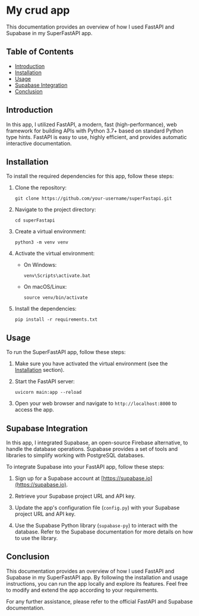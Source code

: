 # My crud app

This documentation provides an overview of how I used FastAPI and Supabase in my SuperFastAPI app.

## Table of Contents

- [Introduction](#introduction)
- [Installation](#installation)
- [Usage](#usage)
- [Supabase Integration](#supabase-integration)
- [Conclusion](#conclusion)

## Introduction

In this app, I utilized FastAPI, a modern, fast (high-performance), web framework for building APIs with Python 3.7+ based on standard Python type hints. FastAPI is easy to use, highly efficient, and provides automatic interactive documentation.

## Installation

To install the required dependencies for this app, follow these steps:

1. Clone the repository:

   ```
   git clone https://github.com/your-username/superFastapi.git
   ```

2. Navigate to the project directory:

   ```
   cd superFastapi
   ```

3. Create a virtual environment:

   ```
   python3 -m venv venv
   ```

4. Activate the virtual environment:

   - On Windows:
     ```
     venv\Scripts\activate.bat
     ```
   - On macOS/Linux:
     ```
     source venv/bin/activate
     ```

5. Install the dependencies:
   ```
   pip install -r requirements.txt
   ```

## Usage

To run the SuperFastAPI app, follow these steps:

1. Make sure you have activated the virtual environment (see the [Installation](#installation) section).

2. Start the FastAPI server:

   ```
   uvicorn main:app --reload
   ```

3. Open your web browser and navigate to `http://localhost:8000` to access the app.

## Supabase Integration

In this app, I integrated Supabase, an open-source Firebase alternative, to handle the database operations. Supabase provides a set of tools and libraries to simplify working with PostgreSQL databases.

To integrate Supabase into your FastAPI app, follow these steps:

1. Sign up for a Supabase account at [https://supabase.io](https://supabase.io).

2. Retrieve your Supabase project URL and API key.

3. Update the app's configuration file (`config.py`) with your Supabase project URL and API key.

4. Use the Supabase Python library (`supabase-py`) to interact with the database. Refer to the Supabase documentation for more details on how to use the library.

## Conclusion

This documentation provides an overview of how I used FastAPI and Supabase in my SuperFastAPI app. By following the installation and usage instructions, you can run the app locally and explore its features. Feel free to modify and extend the app according to your requirements.

For any further assistance, please refer to the official FastAPI and Supabase documentation.
